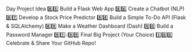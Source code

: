 Day	Project Idea
8️⃣5️⃣	Build a Flask Web App
8️⃣6️⃣	Create a Chatbot (NLP)
8️⃣7️⃣	Develop a Stock Price Predictor
8️⃣8️⃣	Build a Simple To-Do API (Flask & SQLAlchemy)
8️⃣9️⃣	Make a Weather Dashboard (Dash)
9️⃣0️⃣	Build a Password Manager
9️⃣1️⃣-9️⃣9️⃣	Final Big Project (Your Choice)
1️⃣0️⃣0️⃣	Celebrate & Share Your GitHub Repo! 